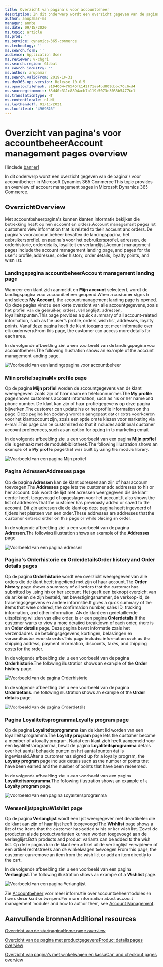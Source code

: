 ```yaml
---
title: Overzicht van pagina's voor accountbeheer
description: In dit onderwerp wordt een overzicht gegeven van de pagina's voor accountbeheer in Microsoft Dynamics 365 Commerce.
author: anupamar-ms
manager: annbe
ms.date: 09/15/2020
ms.topic: article
ms.prod: ''
ms.service: dynamics-365-commerce
ms.technology: ''
ms.search.form: ''
audience: Application User
ms.reviewer: v-chgri
ms.search.region: Global
ms.search.industry: ''
ms.author: anupamar
ms.search.validFrom: 2019-10-31
ms.dyn365.ops.version: Release 10.0.5
ms.openlocfilehash: e194004476545fb142f71aa4bd889dbbc70c6ed4
ms.sourcegitcommit: 38d40c331c8894acb7b119c5073e3088b54776c1
ms.translationtype: HT
ms.contentlocale: nl-NL
ms.lasthandoff: 01/15/2021
ms.locfileid: "4969846"
---
```

# <a name="account-management-pages-overview"></a><span data-ttu-id="36907-103">Overzicht van pagina's voor accountbeheer</span><span class="sxs-lookup"><span data-stu-id="36907-103">Account management pages overview</span></span>

[!include [banner](includes/banner.md)]

<span data-ttu-id="36907-104">In dit onderwerp wordt een overzicht gegeven van de pagina's voor accountbeheer in Microsoft Dynamics 365 Commerce.</span><span class="sxs-lookup"><span data-stu-id="36907-104">This topic provides an overview of account management pages in Microsoft Dynamics 365 Commerce.</span></span>

## <a name="overview"></a><span data-ttu-id="36907-105">Overzicht</span><span class="sxs-lookup"><span data-stu-id="36907-105">Overview</span></span>

<span data-ttu-id="36907-106">Met accountbeheerpagina's kunnen klanten informatie bekijken die betrekking heeft op hun account en orders.</span><span class="sxs-lookup"><span data-stu-id="36907-106">Account management pages let customers view information that is related to their account and orders.</span></span> <span data-ttu-id="36907-107">De pagina's voor accountbeheer bevatten de landingspagina, het gebruikersprofiel, en pagina's voor het gebruikersprofiel, adressen, de orderhistorie, orderdetails, loyaliteit en verlanglijst.</span><span class="sxs-lookup"><span data-stu-id="36907-107">Account management pages include the account management landing page, and pages for the user's profile, addresses, order history, order details, loyalty points, and wish list.</span></span>

### <a name="account-management-landing-page"></a><span data-ttu-id="36907-108">Landingspagina accountbeheer</span><span class="sxs-lookup"><span data-stu-id="36907-108">Account management landing page</span></span>

<span data-ttu-id="36907-109">Wanneer een klant zich aanmeldt en **Mijn account** selecteert, wordt de landingspagina voor accountbeheer geopend.</span><span class="sxs-lookup"><span data-stu-id="36907-109">When a customer signs in and selects **My Account**, the account management landing page is opened.</span></span> <span data-ttu-id="36907-110">Op deze pagina vindt u een korte overzicht van alle accountgegevens, zoals het profiel van de gebruiker, orders, verlanglijst, adressen, loyaliteitspunten.</span><span class="sxs-lookup"><span data-stu-id="36907-110">This page provides a quick summary of all account-related information, such as the user's profile, orders, wish list, addresses, loyalty points.</span></span> <span data-ttu-id="36907-111">Vanaf deze pagina heeft de klant toegang tot meer informatie over elk onderwerp.</span><span class="sxs-lookup"><span data-stu-id="36907-111">From this page, the customer can access more details for each area.</span></span>

<span data-ttu-id="36907-112">In de volgende afbeelding ziet u een voorbeeld van de landingspagina voor accountbeheer.</span><span class="sxs-lookup"><span data-stu-id="36907-112">The following illustration shows an example of the account management landing page.</span></span>

![Voorbeeld van een landingspagina voor accountbeheer](./media/Account-Management.PNG)

### <a name="my-profile-page"></a><span data-ttu-id="36907-114">Mijn profielpagina</span><span class="sxs-lookup"><span data-stu-id="36907-114">My profile page</span></span>

<span data-ttu-id="36907-115">Op de pagina **Mijn profiel** worden de accountgegevens van de klant weergegeven, zoals zijn of haar naam en telefoonnummer.</span><span class="sxs-lookup"><span data-stu-id="36907-115">The **My profile** page shows customer's account information, such as his or her name and phone number.</span></span> <span data-ttu-id="36907-116">De klant kan zijn of haar profielgegevens op deze pagina bijwerken.</span><span class="sxs-lookup"><span data-stu-id="36907-116">The customer can update his or her profile information on this page.</span></span> <span data-ttu-id="36907-117">Deze pagina kan zodanig worden aangepast dat er extra voorkeuren voor het klantaccount zijn, zoals een optie om te kiezen voor marketing via e-mail.</span><span class="sxs-lookup"><span data-stu-id="36907-117">This page can be customized so that it includes additional customer account preferences, such as an option for opting in to marketing email.</span></span>

<span data-ttu-id="36907-118">In de volgende afbeelding ziet u een voorbeeld van een pagina **Mijn profiel** die is gemaakt met de modulebibliotheek.</span><span class="sxs-lookup"><span data-stu-id="36907-118">The following illustration shows an example of a **My profile** page that was built by using the module library.</span></span>

![Voorbeeld van een pagina Mijn profiel](./media/Account-Management-MyProfile.PNG)

### <a name="addresses-page"></a><span data-ttu-id="36907-120">Pagina Adressen</span><span class="sxs-lookup"><span data-stu-id="36907-120">Addresses page</span></span>

<span data-ttu-id="36907-121">Op de pagina **Adressen** kan de klant adressen aan zijn of haar account toevoegen.</span><span class="sxs-lookup"><span data-stu-id="36907-121">The **Addresses** page lets the customer add addresses to his or her account.</span></span> <span data-ttu-id="36907-122">Ook wordt de lijst met adressen weergegeven die de klant eerder heeft toegevoegd of opgeslagen voor het account.</span><span class="sxs-lookup"><span data-stu-id="36907-122">It also shows the list of addresses that the customer has previously added or saved to the account.</span></span> <span data-ttu-id="36907-123">Dit zijn adressen die de klant op deze pagina heeft ingevoerd of tijdens het plaatsen van een order.</span><span class="sxs-lookup"><span data-stu-id="36907-123">These addresses are addresses that the customer entered either on this page or while placing an order.</span></span>

<span data-ttu-id="36907-124">In de volgende afbeelding ziet u een voorbeeld van de pagina **Adressen**.</span><span class="sxs-lookup"><span data-stu-id="36907-124">The following illustration shows an example of the **Addresses** page.</span></span>

![Voorbeeld van een pagina Adressen](./media/Account-Management-Address.png)

### <a name="order-history-and-order-details-pages"></a><span data-ttu-id="36907-126">Pagina's Orderhistorie en Orderdetails</span><span class="sxs-lookup"><span data-stu-id="36907-126">Order history and Order details pages</span></span>

<span data-ttu-id="36907-127">Op de pagina **Orderhistorie** wordt een overzicht weergegeven van alle orders die de klant heeft ingediend met zijn of haar account.</span><span class="sxs-lookup"><span data-stu-id="36907-127">The **Order history** page shows a summary of all orders that the customer has submitted by using his or her account.</span></span> <span data-ttu-id="36907-128">Het geeft een beknopt overzicht van de artikelen die zijn besteld, het bevestigingsnummer, de verkoop-id, de traceringsgegevens en andere informatie.</span><span class="sxs-lookup"><span data-stu-id="36907-128">It gives a quick summary of the items that were ordered, the confirmation number, sales ID, tracking information, and other information.</span></span> <span data-ttu-id="36907-129">Als de klant een gedetailleerde uitsplitsing wil zien van elke order, is er een pagina **Orderdetails**.</span><span class="sxs-lookup"><span data-stu-id="36907-129">If the customer wants to view a more detailed breakdown of each order, there is an **Order details** page.</span></span> <span data-ttu-id="36907-130">Deze pagina bevat informatie zoals het verzendadres, de betalingsgegevens, kortingen, belastingen en verzendkosten voor de order.</span><span class="sxs-lookup"><span data-stu-id="36907-130">This page includes information such as the shipping address, payment information, discounts, taxes, and shipping costs for the order.</span></span>

<span data-ttu-id="36907-131">In de volgende afbeelding ziet u een voorbeeld van de pagina **Orderhistorie**.</span><span class="sxs-lookup"><span data-stu-id="36907-131">The following illustration shows an example of the **Order history** page.</span></span>

![Voorbeeld van de pagina Orderhistorie](./media/Account-Management-OrderHistory.PNG)

<span data-ttu-id="36907-133">In de volgende afbeelding ziet u een voorbeeld van de pagina **Orderdetails**.</span><span class="sxs-lookup"><span data-stu-id="36907-133">The following illustration shows an example of the **Order details** page.</span></span>

![Voorbeeld van de pagina Orderdetails](./media/Account-Management-OrderDetails.PNG)

### <a name="loyalty-program-page"></a><span data-ttu-id="36907-135">Pagina Loyaliteitsprogramma</span><span class="sxs-lookup"><span data-stu-id="36907-135">Loyalty program page</span></span>

<span data-ttu-id="36907-136">Op de pagina **Loyaliteitsprogramma** kan de klant lid worden van een loyaliteitsprogramma.</span><span class="sxs-lookup"><span data-stu-id="36907-136">The **Loyalty program** page lets the customer become a member of a loyalty program.</span></span> <span data-ttu-id="36907-137">Nadat een klant zich heeft aangemeld voor een loyaliteitsprogramma, bevat de pagina **Loyaliteitsprogramma** details over het aantal behaalde punten en het aantal punten dat is ingewisseld.</span><span class="sxs-lookup"><span data-stu-id="36907-137">After a customer has signed up for a loyalty program, the **Loyalty program** page include details such as the number of points that have been earned and the number of points that have been redeemed.</span></span>

<span data-ttu-id="36907-138">In de volgende afbeelding ziet u een voorbeeld van een pagina **Loyaliteitsprogramma**.</span><span class="sxs-lookup"><span data-stu-id="36907-138">The following illustration shows an example of a **Loyalty program** page.</span></span>

![Voorbeeld van een pagina Loyaliteitsprogramma](./media/Account-Management-Loyalty.PNG)

### <a name="wishlist-page"></a><span data-ttu-id="36907-140">Wensenlijstpagina</span><span class="sxs-lookup"><span data-stu-id="36907-140">Wishlist page</span></span>

<span data-ttu-id="36907-141">Op de pagina **Verlanglijst** wordt een lijst weergegeven met de artikelen die de klant aan zijn of haar lijst heeft toegevoegd.</span><span class="sxs-lookup"><span data-stu-id="36907-141">The **Wishlist** page shows a list of the items that the customer has added to his or her wish list.</span></span> <span data-ttu-id="36907-142">Zowel de producten als de productvarianten kunnen worden toegevoegd aan de verlanglijst.</span><span class="sxs-lookup"><span data-stu-id="36907-142">Both products and product variants can be added to the wish list.</span></span> <span data-ttu-id="36907-143">Op deze pagina kan de klant een artikel uit de verlanglijst verwijderen of een artikel rechtstreeks aan de winkelwagen toevoegen.</span><span class="sxs-lookup"><span data-stu-id="36907-143">From this page, the customer can remove an item from the wish list or add an item directly to the cart.</span></span>

<span data-ttu-id="36907-144">In de volgende afbeelding ziet u een voorbeeld van een pagina **Verlanglijst**.</span><span class="sxs-lookup"><span data-stu-id="36907-144">The following illustration shows an example of a **Wishlist** page.</span></span>

![Voorbeeld van een pagina Verlanglijst](./media/Account-Management-Wishlist.PNG)

<span data-ttu-id="36907-146">Zie [Accountbeheer](account-management.md) voor meer informatie over accountbeheermodules en hoe u deze kunt ontwerpen.</span><span class="sxs-lookup"><span data-stu-id="36907-146">For more information about account management modules and how to author them, see [Account Management](account-management.md).</span></span>

## <a name="additional-resources"></a><span data-ttu-id="36907-147">Aanvullende bronnen</span><span class="sxs-lookup"><span data-stu-id="36907-147">Additional resources</span></span>

[<span data-ttu-id="36907-148">Overzicht van de startpagina</span><span class="sxs-lookup"><span data-stu-id="36907-148">Home page overview</span></span>](quick-tour-home-page.md)

[<span data-ttu-id="36907-149">Overzicht van de pagina met productgegevens</span><span class="sxs-lookup"><span data-stu-id="36907-149">Product details pages overview</span></span>](quick-tour-pdp.md)

[<span data-ttu-id="36907-150">Overzicht van pagina's met winkelwagen en kassa</span><span class="sxs-lookup"><span data-stu-id="36907-150">Cart and checkout pages overview</span></span>](quick-tour-cart-checkout.md)


